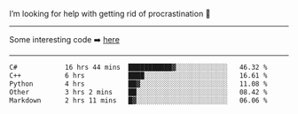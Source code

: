 I’m looking for help with getting rid of procrastination 🤔

-----

Some interesting code :arrow_right: [here](https://github.com/zhen8838/playground)

-----

<!--START_SECTION:waka-->

```txt
C#            16 hrs 44 mins  ███████████▓░░░░░░░░░░░░░   46.32 %
C++           6 hrs           ████░░░░░░░░░░░░░░░░░░░░░   16.61 %
Python        4 hrs           ██▓░░░░░░░░░░░░░░░░░░░░░░   11.08 %
Other         3 hrs 2 mins    ██░░░░░░░░░░░░░░░░░░░░░░░   08.42 %
Markdown      2 hrs 11 mins   █▓░░░░░░░░░░░░░░░░░░░░░░░   06.06 %
```

<!--END_SECTION:waka-->

<!--
**zhen8838/zhen8838** is a ✨ _special_ ✨ repository because its `README.md` (this file) appears on your GitHub profile.

Here are some ideas to get you started:

- 🔭 I’m currently working on ...
- 🌱 I’m currently learning ...
- 👯 I’m looking to collaborate on ...
 ...
- 💬 Ask me about ...
- 📫 How to reach me: ...
- 😄 Pronouns: ...
- ⚡ Fun fact: ...
-->
